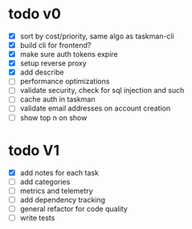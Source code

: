 # todo v0
- [x] sort by cost/priority, same algo as taskman-cli
- [x] build cli for frontend?
- [x] make sure auth tokens expire
- [x] setup reverse proxy 
- [x] add describe
- [ ] performance optimizations
- [ ] validate security, check for sql injection and such
- [ ] cache auth in taskman
- [ ] validate email addresses on account creation
- [ ] show top n on show

# todo V1
- [x] add notes for each task
- [ ] add categories
- [ ] metrics and telemetry
- [ ] add dependency tracking
- [ ] general refactor for code quality
- [ ] write tests